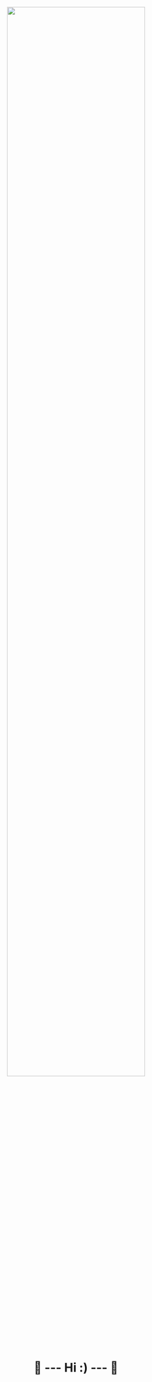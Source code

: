 

<p align="center">
<img src="https://i.pinimg.com/originals/05/2e/fd/052efdbc21f7e3b15a745a213be70573.gif" height="80%" width="80%" />
<p/>

<h1 align="center"> 🧸 --- Hi :) --- 🧸 </h1>
<!--
**MonseMoreno/MonseMoreno** is a ✨ _special_ ✨ repository because its `README.md` (this file) appears on your GitHub profile.

Here are some ideas to get you started:

- 🔭 I’m currently working on ...
- 🌱 I’m currently learning ...
- 👯 I’m looking to collaborate on ...
- 🤔 I’m looking for help with ...
- 💬 Ask me about ...
- 📫 How to reach me: ...
- 😄 Pronouns: ...
- ⚡ Fun fact: ...
-->
